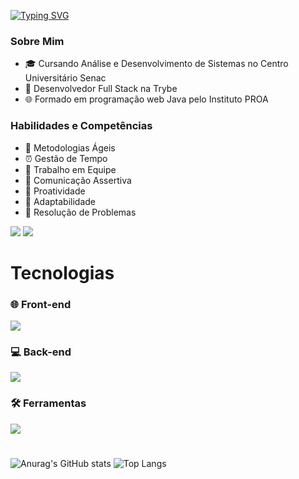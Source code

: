 <a href="https://git.io/typing-svg"><img src="https://readme-typing-svg.demolab.com?font=Montserrat&weight=700&size=40&pause=1000&color=38B000&center=true&vCenter=true&random=false&width=900&height=50&lines=Ol%C3%A1%2C+meu+nome+%C3%A9+Vitor+Moutim!;Desenvolvedor+Full+Stack." alt="Typing SVG" /></a>
  
### Sobre Mim

- 🎓 Cursando Análise e Desenvolvimento de Sistemas no Centro Universitário Senac
- 🚀 Desenvolvedor Full Stack na Trybe
- 🌐 Formado em programação web Java pelo Instituto PROA

### Habilidades e Competências

- 🔄 Metodologias Ágeis
- ⏰ Gestão de Tempo
- 👥 Trabalho em Equipe
- 💬 Comunicação Assertiva
- 🚀 Proatividade
- 🔄 Adaptabilidade
- 🧩 Resolução de Problemas

<div> 
      <a href="https://www.linkedin.com/in/vitormoutim/" target="_blank"><img src="https://img.shields.io/badge/-LinkedIn-%230077B5?style=for-the-badge&logo=linkedin&logoColor=white" target="_blank"></a>   
      <a href = "mailto:moutimg@gmail.com"><img src="https://img.shields.io/badge/-Gmail-%23333?style=for-the-badge&logo=gmail&logoColor=red" target="_blank"></a>
</div>

# Tecnologias
  
  <div margin-top=-200>
    
  <h3> 🌐 Front-end </h3>
  <a href="https://skillicons.dev">
    <img src="https://skillicons.dev/icons?i=html,css,sass,js,react,vite,angular,bootstrap,jest" />
  </a>

  <h3> 💻 Back-end </h3>
  <a href="https://skillicons.dev">
    <img src="https://skillicons.dev/icons?i=java,cs,dotnet,js,nodejs,mysql,spring,aws,docker,bash,sequelize,express" />
  </a>

  <h3> 🛠️ Ferramentas </h3>
  <a href="https://skillicons.dev">
    <img src="https://skillicons.dev/icons?i=git,linux,bash,github,githubactions,eclipse,figma,idea,md,postman,powershell" />
  </a>
  
  </div>

  #

  ![Anurag's GitHub stats](https://github-readme-stats.vercel.app/api?username=moutim\&rank_icon=github)
  ![Top Langs](https://github-readme-stats.vercel.app/api/top-langs/?username=moutim\&layout=compact&hide=python)
